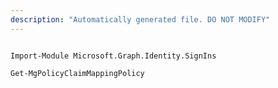 ```yaml
---
description: "Automatically generated file. DO NOT MODIFY"
---
```


```powershellv2

Import-Module Microsoft.Graph.Identity.SignIns

Get-MgPolicyClaimMappingPolicy

```